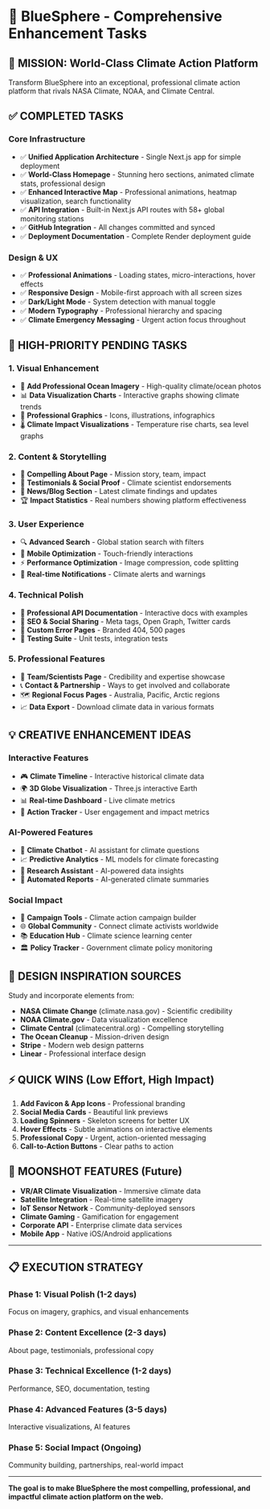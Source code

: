 # 🌊 BlueSphere - Comprehensive Enhancement Tasks

## **🎯 MISSION: World-Class Climate Action Platform**

Transform BlueSphere into an exceptional, professional climate action platform that rivals NASA Climate, NOAA, and Climate Central.

## **✅ COMPLETED TASKS**

### **Core Infrastructure**
- ✅ **Unified Application Architecture** - Single Next.js app for simple deployment
- ✅ **World-Class Homepage** - Stunning hero sections, animated climate stats, professional design
- ✅ **Enhanced Interactive Map** - Professional animations, heatmap visualization, search functionality
- ✅ **API Integration** - Built-in Next.js API routes with 58+ global monitoring stations
- ✅ **GitHub Integration** - All changes committed and synced
- ✅ **Deployment Documentation** - Complete Render deployment guide

### **Design & UX**
- ✅ **Professional Animations** - Loading states, micro-interactions, hover effects
- ✅ **Responsive Design** - Mobile-first approach with all screen sizes
- ✅ **Dark/Light Mode** - System detection with manual toggle
- ✅ **Modern Typography** - Professional hierarchy and spacing
- ✅ **Climate Emergency Messaging** - Urgent action focus throughout

## **🚀 HIGH-PRIORITY PENDING TASKS**

### **1. Visual Enhancement** 
- 📸 **Add Professional Ocean Imagery** - High-quality climate/ocean photos
- 📊 **Data Visualization Charts** - Interactive graphs showing climate trends
- 🎨 **Professional Graphics** - Icons, illustrations, infographics
- 🌡️ **Climate Impact Visualizations** - Temperature rise charts, sea level graphs

### **2. Content & Storytelling**
- 📖 **Compelling About Page** - Mission story, team, impact
- 💬 **Testimonials & Social Proof** - Climate scientist endorsements
- 📰 **News/Blog Section** - Latest climate findings and updates
- 🏆 **Impact Statistics** - Real numbers showing platform effectiveness

### **3. User Experience**
- 🔍 **Advanced Search** - Global station search with filters
- 📱 **Mobile Optimization** - Touch-friendly interactions
- ⚡ **Performance Optimization** - Image compression, code splitting
- 🚨 **Real-time Notifications** - Climate alerts and warnings

### **4. Technical Polish**
- 📄 **Professional API Documentation** - Interactive docs with examples
- 🔗 **SEO & Social Sharing** - Meta tags, Open Graph, Twitter cards
- 🚫 **Custom Error Pages** - Branded 404, 500 pages
- 🧪 **Testing Suite** - Unit tests, integration tests

### **5. Professional Features**
- 👥 **Team/Scientists Page** - Credibility and expertise showcase
- 📞 **Contact & Partnership** - Ways to get involved and collaborate
- 🗺️ **Regional Focus Pages** - Australia, Pacific, Arctic regions
- 📈 **Data Export** - Download climate data in various formats

## **💡 CREATIVE ENHANCEMENT IDEAS**

### **Interactive Features**
- 🎮 **Climate Timeline** - Interactive historical climate data
- 🌍 **3D Globe Visualization** - Three.js interactive Earth
- 📊 **Real-time Dashboard** - Live climate metrics
- 🎯 **Action Tracker** - User engagement and impact metrics

### **AI-Powered Features**
- 🤖 **Climate Chatbot** - AI assistant for climate questions
- 📈 **Predictive Analytics** - ML models for climate forecasting
- 🔬 **Research Assistant** - AI-powered data insights
- 📝 **Automated Reports** - AI-generated climate summaries

### **Social Impact**
- 📢 **Campaign Tools** - Climate action campaign builder
- 🌐 **Global Community** - Connect climate activists worldwide
- 📚 **Education Hub** - Climate science learning center
- 🏛️ **Policy Tracker** - Government climate policy monitoring

## **🎨 DESIGN INSPIRATION SOURCES**

Study and incorporate elements from:
- **NASA Climate Change** (climate.nasa.gov) - Scientific credibility
- **NOAA Climate.gov** - Data visualization excellence
- **Climate Central** (climatecentral.org) - Compelling storytelling
- **The Ocean Cleanup** - Mission-driven design
- **Stripe** - Modern web design patterns
- **Linear** - Professional interface design

## **⚡ QUICK WINS (Low Effort, High Impact)**

1. **Add Favicon & App Icons** - Professional branding
2. **Social Media Cards** - Beautiful link previews
3. **Loading Spinners** - Skeleton screens for better UX
4. **Hover Effects** - Subtle animations on interactive elements
5. **Professional Copy** - Urgent, action-oriented messaging
6. **Call-to-Action Buttons** - Clear paths to action

## **🌟 MOONSHOT FEATURES (Future)**

- **VR/AR Climate Visualization** - Immersive climate data
- **Satellite Integration** - Real-time satellite imagery
- **IoT Sensor Network** - Community-deployed sensors
- **Climate Gaming** - Gamification for engagement
- **Corporate API** - Enterprise climate data services
- **Mobile App** - Native iOS/Android applications

---

## **📋 EXECUTION STRATEGY**

### **Phase 1: Visual Polish** (1-2 days)
Focus on imagery, graphics, and visual enhancements

### **Phase 2: Content Excellence** (2-3 days)
About page, testimonials, professional copy

### **Phase 3: Technical Excellence** (1-2 days)
Performance, SEO, documentation, testing

### **Phase 4: Advanced Features** (3-5 days)
Interactive visualizations, AI features

### **Phase 5: Social Impact** (Ongoing)
Community building, partnerships, real-world impact

---

**The goal is to make BlueSphere the most compelling, professional, and impactful climate action platform on the web.**